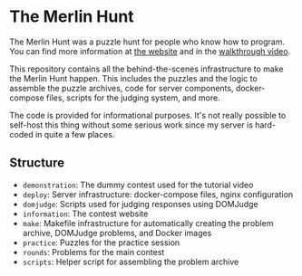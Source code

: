 # The Merlin Hunt

The Merlin Hunt was a puzzle hunt for people who know how to program. You can
find more information at [the website](https://static.markushimmel.de/information.html)
and in the [walkthrough video](https://www.youtube.com/watch?v).

This repository contains all the behind-the-scenes infrastructure to make the
Merlin Hunt happen. This includes the puzzles and the logic to assemble the puzzle
archives, code for server components, docker-compose files, scripts for the
judging system, and more.

The code is provided for informational purposes. It's not really possible to
self-host this thing without some serious work since my server is hard-coded in
quite a few places.

## Structure

* `demonstration`: The dummy contest used for the tutorial video
* `deploy`: Server infrastructure: docker-compose files, nginx configuration
* `domjudge`: Scripts used for judging responses using DOMJudge
* `information`: The contest website
* `make`: Makefile infrastructure for automatically creating the problem archive, DOMJudge problems, and Docker images
* `practice`: Puzzles for the practice session
* `rounds`: Problems for the main contest
* `scripts`: Helper script for assembling the problem archive
